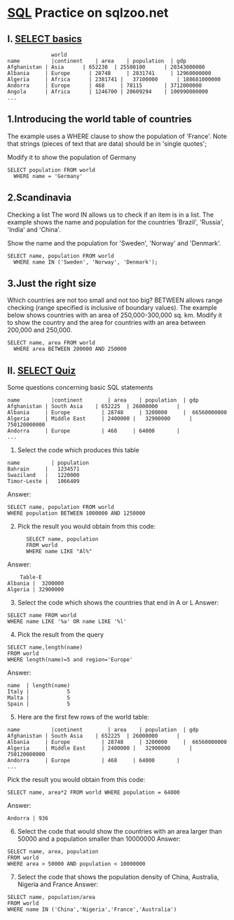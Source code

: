 # [SQL](http://sqlzoo.net/) Practice on sqlzoo.net
## I. [SELECT basics](https://sqlzoo.net/wiki/SELECT_basics)
```
              world
name	      |continent	| area	  | population	| gdp
Afghanistan | Asia	    | 652230  |	25500100	  | 20343000000
Albania	    | Europe	  | 28748	  | 2831741	    | 12960000000
Algeria	    | Africa	  | 2381741 |	37100000	  | 188681000000
Andorra	    | Europe	  | 468	    | 78115	      | 3712000000
Angola	    | Africa	  | 1246700	| 20609294	  | 100990000000
...
```


## 1.Introducing the world table of countries
The example uses a WHERE clause to show the population of 'France'. Note that strings (pieces of text that are data) should be in 'single quotes';

Modify it to show the population of Germany
```
SELECT population FROM world
  WHERE name = 'Germany'
```
## 2.Scandinavia
Checking a list The word IN allows us to check if an item is in a list. The example shows the name and population for the countries 'Brazil', 'Russia', 'India' and 'China'.

Show the name and the population for 'Sweden', 'Norway' and 'Denmark'.
```
SELECT name, population FROM world
  WHERE name IN ('Sweden', 'Norway', 'Denmark');
```
## 3.Just the right size
Which countries are not too small and not too big? BETWEEN allows range checking (range specified is inclusive of boundary values). The example below shows countries with an area of 250,000-300,000 sq. km. Modify it to show the country and the area for countries with an area between 200,000 and 250,000.
```
SELECT name, area FROM world
  WHERE area BETWEEN 200000 AND 250000
```

## II. [SELECT Quiz](https://sqlzoo.net/wiki/SELECT_Quiz)
Some questions concerning basic SQL statements
```
name	      |continent	    | area	  | population	| gdp
Afghanistan | South Asia    | 652225  |	26000000	  | 
Albania	    | Europe	      | 28748	  | 3200000	    |  66560000000
Algeria	    | Middle East	  | 2400000 |	32900000	  | 750120000000
Andorra	    | Europe	      | 468	    | 64000	      | 
...
```

1. Select the code which produces this table
```
name	      | population
Bahrain	    |   1234571
Swaziland   |   1220000
Timor-Leste	|   1066409
```

Answer:
```
SELECT name, population FROM world
WHERE population BETWEEN 1000000 AND 1250000
```
2. Pick the result you would obtain from this code:
```
      SELECT name, population
      FROM world
      WHERE name LIKE "Al%"
```

Answer:
```
    Table-E
Albania |  3200000
Algeria | 32900000
```

3. Select the code which shows the countries that end in A or L
Answer:
```
SELECT name FROM world
WHERE name LIKE '%a' OR name LIKE '%l'
```

4. Pick the result from the query
```
SELECT name,length(name)
FROM world
WHERE length(name)=5 and region='Europe'
```
Answer:
```
name  | length(name)
Italy |            5
Malta |            5
Spain |            5
```

5. Here are the first few rows of the world table:
```
name	      |continent	    | area	  | population	| gdp
Afghanistan | South Asia    | 652225  |	26000000	  | 
Albania	    | Europe	      | 28748	  | 3200000	    |  66560000000
Algeria	    | Middle East	  | 2400000 |	32900000	  | 750120000000
Andorra	    | Europe	      | 468	    | 64000	      | 
...
```
Pick the result you would obtain from this code:
```
SELECT name, area*2 FROM world WHERE population = 64000
```
Answer:
```
Andorra | 936
```

6. Select the code that would show the countries with an area larger than 50000 and a population smaller than 10000000
Answer:
```
SELECT name, area, population
FROM world
WHERE area > 50000 AND population < 10000000
```
7. Select the code that shows the population density of China, Australia, Nigeria and France
Answer:
```
SELECT name, population/area
FROM world
WHERE name IN ('China','Nigeria','France','Australia')
```

